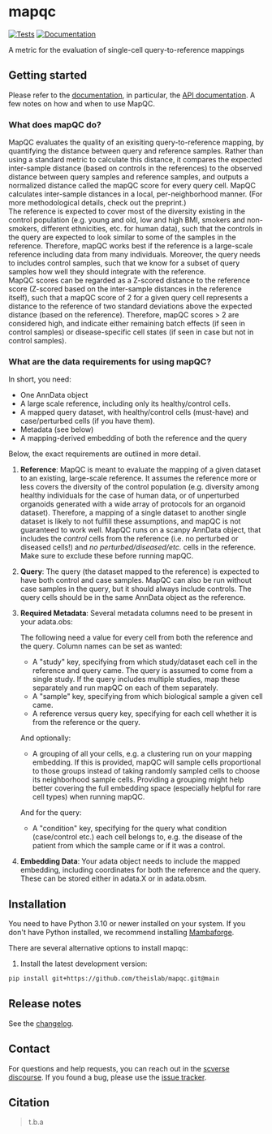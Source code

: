 # mapqc

[![Tests][badge-tests]][tests]
[![Documentation][badge-docs]][documentation]

[badge-tests]: https://img.shields.io/github/actions/workflow/status/theislab/mapqc/test.yaml?branch=main
[badge-docs]: https://img.shields.io/readthedocs/mapqc

A metric for the evaluation of single-cell query-to-reference mappings

## Getting started

Please refer to the [documentation][], in particular, the [API documentation][]. A few notes on how and when to use MapQC.

### What does mapQC do?

MapQC evaluates the quality of an exisiting query-to-reference mapping, by quantifying the distance between query and reference samples. Rather than using a standard metric to calculate this distance, it compares the expected inter-sample distance (based on controls in the references) to the observed distance between query samples and reference samples, and outputs a normalized distance called the mapQC score for every query cell. MapQC calculates inter-sample distances in a local, per-neighborhood manner. (For more methodological details, check out the preprint.) <br>
The reference is expected to cover most of the diversity existing in the control population (e.g. young and old, low and high BMI, smokers and non-smokers, different ethnicities, etc. for human data), such that the controls in the query are expected to look similar to some of the samples in the reference. Therefore, mapQC works best if the reference is a large-scale reference including data from many individuals. Moreover, the query needs to includes control samples, such that we know for a subset of query samples how well they should integrate with the reference.<br>
MapQC scores can be regarded as a Z-scored distance to the reference score (Z-scored based on the inter-sample distances in the reference itself), such that a mapQC score of 2 for a given query cell represents a distance to the reference of two standard deviations above the expected distance (based on the reference). Therefore, mapQC scores > 2 are considered high, and indicate either remaining batch effects (if seen in control samples) or disease-specific cell states (if seen in case but not in control samples).

### What are the data requirements for using mapQC?

In short, you need:
- One AnnData object
- A large scale reference, including only its healthy/control cells.
- A mapped query dataset, with healthy/control cells (must-have) and case/perturbed cells (if you have them).
- Metadata (see below)
- A mapping-derived embedding of both the reference and the query

Below, the exact requirements are outlined in more detail.

1. **Reference**: MapQC is meant to evaluate the mapping of a given dataset to an existing, large-scale reference. It assumes the reference more or less covers the diversity of the control population (e.g. diversity among healthy individuals for the case of human data, or of unperturbed organoids generated with a wide array of protocols for an organoid dataset). Therefore, a mapping of a single dataset to another single dataset is likely to not fulfill these assumptions, and mapQC is not guaranteed to work well. MapQC runs on a scanpy AnnData object, that includes the *control* cells from the reference (i.e. no perturbed or diseased cells!) and *no perturbed/diseased/etc.* cells in the reference. Make sure to exclude these before running mapQC.

2. **Query**: The query (the dataset mapped to the reference) is expected to have both control and case samples. MapQC can also be run without case samples in the query, but it should always include controls. The query cells should be in the same AnnData object as the reference.

3. **Required Metadata**: Several metadata columns need to be present in your adata.obs:

   The following need a value for every cell from both the reference and the query. Column names can be set as wanted:
   - A "study" key, specifying from which study/dataset each cell in the reference and query came. The query is assumed to come from a single study. If the query includes multiple studies, map these separately and run mapQC on each of them separately.
   - A "sample" key, specifying from which biological sample a given cell came.
   - A reference versus query key, specifying for each cell whether it is from the reference or the query.

   And optionally:
   - A grouping of all your cells, e.g. a clustering run on your mapping embedding. If this is provided, mapQC will sample cells proportional to those groups instead of taking randomly sampled cells to choose its neighborhood sample cells. Providing a grouping might help better covering the full embedding space (especially helpful for rare cell types) when running mapQC.

   And for the query:
   - A "condition" key, specifying for the query what condition (case/control etc.) each cell belongs to, e.g. the disease of the patient from which the sample came or if it was a control.

4. **Embedding Data**: Your adata object needs to include the mapped embedding, including coordinates for both the reference and the query. These can be stored either in adata.X or in adata.obsm.

## Installation

You need to have Python 3.10 or newer installed on your system.
If you don't have Python installed, we recommend installing [Mambaforge][].

There are several alternative options to install mapqc:

<!--
1) Install the latest release of `mapqc` from [PyPI][]:

```bash
pip install mapqc
```
-->

1. Install the latest development version:

```bash
pip install git+https://github.com/theislab/mapqc.git@main
```

## Release notes

See the [changelog][].

## Contact

For questions and help requests, you can reach out in the [scverse discourse][].
If you found a bug, please use the [issue tracker][].

## Citation

> t.b.a

[mambaforge]: https://github.com/conda-forge/miniforge#mambaforge
[scverse discourse]: https://discourse.scverse.org/
[issue tracker]: https://github.com/theislab/mapqc/issues
[tests]: https://github.com/theislab/mapqc/actions/workflows/test.yml
[documentation]: https://mapqc.readthedocs.io
[changelog]: https://mapqc.readthedocs.io/en/latest/changelog.html
[api documentation]: https://mapqc.readthedocs.io/en/latest/api.html
[pypi]: https://pypi.org/project/mapqc
